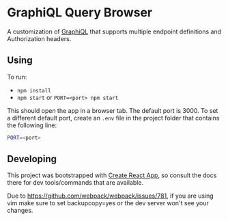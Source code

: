 # GraphiQL Query Browser

A customization of [GraphiQL](https://github.com/graphql/graphiql) that supports multiple endpoint 
definitions and Authorization headers.

## Using

To run:
* `npm install`
* `npm start` or `PORT=<port> npm start`

This should open the app in a browser tab. The default port is 3000. To set a different
default port, create an `.env` file in the project folder that contains the following line:

```bash
PORT=<port>
```

## Developing

This project was bootstrapped with [Create React App](https://github.com/facebookincubator/create-react-app),
so consult the docs there for dev tools/commands that are available.

Due to https://github.com/webpack/webpack/issues/781, if you are using vim
make sure to set backupcopy=yes or the dev server won't see your changes.
